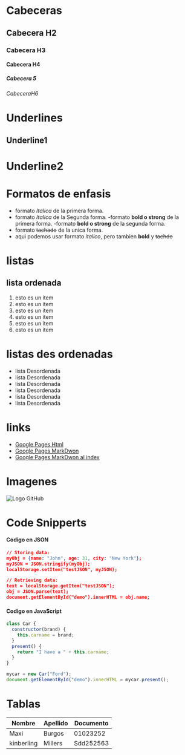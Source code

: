 # Cabeceras
## Cabecera H2
### Cabecera H3
#### Cabecera H4
##### Cabecera 5
###### CabeceraH6

# Underlines
Underline1
----------

Underline2
==========

# Formatos de enfasis
- formato *Italica* de la primera forma.
- formato _Italica_ de la Segunda forma.
-formato **bold o strong**  de la primera forma.
-formato __bold o strong__ de la segunda forma.
- formato ~~tachado~~ de la unica forma.
- aqui podemos usar formato *italico*, pero tambien **bold** y ~~tachdo~~



# listas
## lista ordenada
1. esto es un item
1. esto es un item
1. esto es un item
1. esto es un item
1. esto es un item
1. esto es un item

# listas des ordenadas
 - lista Desordenada
 - lista Desordenada
 - lista Desordenada
 - lista Desordenada
 - lista Desordenada
 - lista Desordenada

 # links
 
 - <a href="http://google.com">Google Pages Html</a>
 - [Google Pages MarkDwon](http://www.google.com)
 - [Google Pages MarkDwon al index](index.html)
 # 



# Imagenes
![Logo GitHub](https://encrypted-tbn0.gstatic.com/images?q=tbn%3AANd9GcQ6YbjP5vT1VgTVr0p2ChwgAtmXZiiF0JuWCKDnEYgcNDqndVkF)

#

# Code Snipperts
#### Codigo en JSON
```JSON
// Storing data:
myObj = {name: "John", age: 31, city: "New York"};
myJSON = JSON.stringify(myObj);
localStorage.setItem("testJSON", myJSON);

// Retrieving data:
text = localStorage.getItem("testJSON");
obj = JSON.parse(text);
document.getElementById("demo").innerHTML = obj.name;
```


#### Codigo en JavaScript
```javascript
class Car {
  constructor(brand) {
    this.carname = brand;
  }
  present() {
    return "I have a " + this.carname;
  }
}

mycar = new Car("Ford");
document.getElementById("demo").innerHTML = mycar.present();
```


# Tablas
| Nombre    | Apellido    | Documento |
|--------   |---------    | --------- |
| Maxi      | Burgos      | 01023252  |
| kinberling | Millers    | Sdd252563 |

